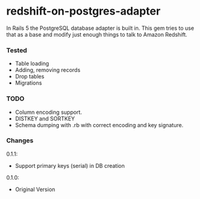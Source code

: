 # redshift-on-postgres-adapter

In Rails 5 the PostgreSQL database adapter is built in. This gem tries to use that as a base and modify just enough things to talk to Amazon Redshift.

### Tested
* Table loading
* Adding, removing records
* Drop tables
* Migrations

### TODO
* Column encoding support.
* DISTKEY and SORTKEY
* Schema dumping with .rb with correct encoding and key signature.


### Changes

0.1.1:
* Support primary keys (serial) in DB creation

0.1.0:
* Original Version